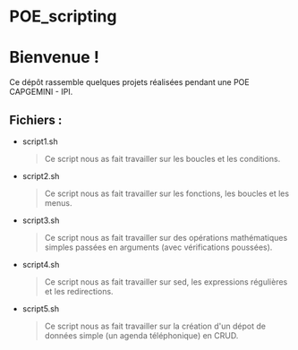 # POE_scripting

# Bienvenue !
Ce dépôt rassemble quelques projets réalisées pendant une POE CAPGEMINI - IPI.

## Fichiers :

- script1.sh
	> Ce script nous as fait travailler sur les boucles et les conditions.
- script2.sh
	> Ce script nous as fait travailler sur les fonctions, les boucles et les menus.
- script3.sh
	> Ce script nous as fait travailler sur des opérations mathématiques simples passées en arguments (avec vérifications poussées).
- script4.sh
	> Ce script nous as fait travailler sur sed, les expressions régulières et les redirections.
- script5.sh
	> Ce script nous as fait travailler sur la création d'un dépot de données simple (un agenda téléphonique) en CRUD.
